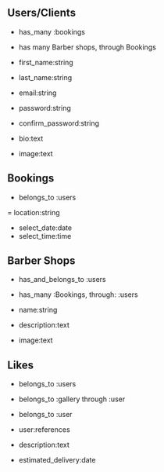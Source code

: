 ## Users/Clients
- has_many :bookings
- has many Barber shops, through Bookings


- first_name:string
- last_name:string
- email:string
- password:string
- confirm_password:string
- bio:text
- image:text




## Bookings
- belongs_to :users


= location:string
- select_date:date
- select_time:time





## Barber Shops
- has_and_belongs_to :users
- has_many :Bookings, through: :users

- name:string
- description:text
- image:text



## Likes
- belongs_to :users
- belongs_to :gallery through :user
- belongs_to :user

- user:references
- description:text
- estimated_delivery:date





